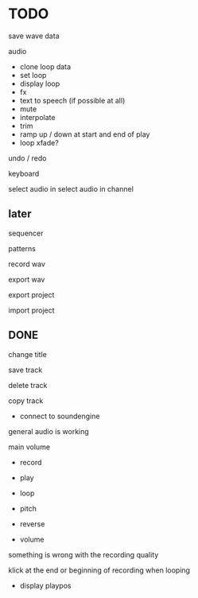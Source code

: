 # TODO

save wave data

audio

- clone loop data
- set loop
- display loop
- fx
- text to speech (if possible at all)
- mute
- interpolate
- trim
- ramp up / down at start and end of play
- loop xfade?

undo / redo

keyboard

select audio in
select audio in channel

## later

sequencer

patterns

record wav

export wav

export project

import project

## DONE

change title

save track

delete track

copy track

- connect to soundengine

general audio is working

main volume

- record
- play
- loop
- pitch

- reverse
- volume

something is wrong with the recording quality

klick at the end or beginning of recording when looping

- display playpos
